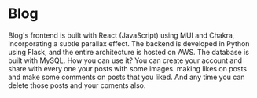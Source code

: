 # Blog
Blog's frontend is built with React (JavaScript) using MUI and Chakra, incorporating a subtle parallax effect. 
The backend is developed in Python using Flask, and the entire architecture is hosted on AWS. The database is built with MySQL.
How  you can use it?
You can create your account and share with every one your posts with some images.
making likes on posts and make some comments on posts that you liked. And any time you can delete those posts and your coments also.
